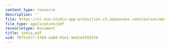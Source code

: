 ```yaml
---
content_type: resource
description: ''
file: https://ol-ocw-studio-app-production.s3.amazonaws.com/courses/mas-666-developmental-entrepreneurship-fall-2003/f875c6775769ea0d91e19e61e5f83576_india.pdf
file_type: application/pdf
resourcetype: Document
title: india.pdf
uid: f875c677-5769-ea0d-91e1-9e61e5f83576
---
```

